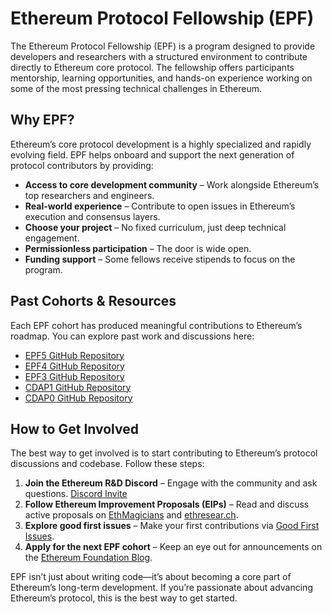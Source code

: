 # Ethereum Protocol Fellowship (EPF)

The Ethereum Protocol Fellowship (EPF) is a program designed to provide developers and researchers with a 
structured environment to contribute directly to Ethereum core protocol. The fellowship offers participants 
mentorship, learning opportunities, and hands-on experience working on some of the most pressing technical 
challenges in Ethereum.

## Why EPF?

Ethereum’s core protocol development is a highly specialized and rapidly evolving field. EPF helps onboard 
and support the next generation of protocol contributors by providing:

- **Access to core development community** – Work alongside Ethereum’s top researchers and engineers.
- **Real-world experience** – Contribute to open issues in Ethereum’s execution and consensus layers.
- **Choose your project** – No fixed curriculum, just deep technical engagement.
- **Permissionless participation** – The door is wide open.
- **Funding support** – Some fellows receive stipends to focus on the program.

## Past Cohorts & Resources

Each EPF cohort has produced meaningful contributions to Ethereum’s roadmap. You can explore past work and
discussions here:

- [EPF5 GitHub Repository](https://github.com/eth-protocol-fellows/cohort-five)
- [EPF4 GitHub Repository](https://github.com/eth-protocol-fellows/cohort-four)
- [EPF3 GitHub Repository](https://github.com/eth-protocol-fellows/cohort-three)
- [CDAP1 GitHub Repository](https://github.com/eth-protocol-fellows/cohort-one)
- [CDAP0 GitHub Repository](https://github.com/eth-protocol-fellows/cohort-zero)

## How to Get Involved

The best way to get involved is to start contributing to Ethereum’s protocol discussions and codebase. Follow these steps:

1. **Join the Ethereum R&D Discord** – Engage with the community and ask questions. [Discord Invite](https://discord.gg/ethereum)
2. **Follow Ethereum Improvement Proposals (EIPs)** – Read and discuss active proposals on [EthMagicians](https://ethereum-magicians.org/) and [ethresear.ch](https://ethresear.ch/).
3. **Explore good first issues** – Make your first contributions via [Good First Issues](https://gfi.bordel.wtf).
4. **Apply for the next EPF cohort** – Keep an eye out for announcements on the [Ethereum Foundation Blog](https://blog.ethereum.org).

EPF isn’t just about writing code—it’s about becoming a core part of Ethereum’s long-term development. If you’re passionate about advancing Ethereum’s protocol, this is the best way to get started.
